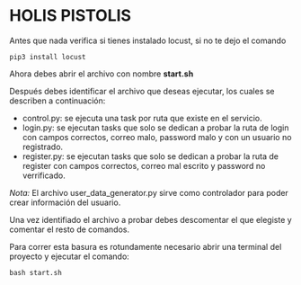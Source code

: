 # HOLIS PISTOLIS
Antes que nada verifica si tienes instalado locust, si no te dejo el comando
```
pip3 install locust
```

Ahora debes abrir el archivo con nombre **start.sh** 

Después debes identificar el archivo que deseas ejecutar, los cuales se describen a continuación:

- control.py: se ejecuta una task por ruta que existe en el servicio.
- login.py: se ejecutan tasks que solo se dedican a probar la ruta de login con campos correctos, correo malo, password malo y con un usuario no registrado.
- register.py: se ejecutan tasks que solo se dedican a probar la ruta de register con campos correctos, correo mal escrito y password no verrificado.

*Nota:* El archivo user_data_generator.py sirve como controlador para poder crear información del usuario.

Una vez identifiado el archivo a probar debes descomentar el que elegiste y comentar el resto de comandos.

Para correr esta basura es rotundamente necesario abrir una terminal del proyecto y ejecutar el comando: 
```
bash start.sh
```

